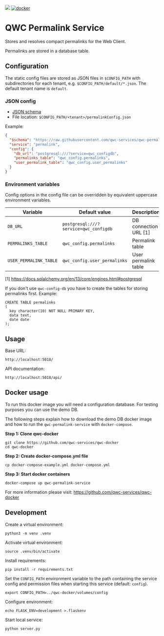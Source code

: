 [![](https://github.com/qwc-services/qwc-permalink-service/workflows/build/badge.svg)](https://github.com/qwc-services/qwc-permalink-service/actions)
[![docker](https://img.shields.io/docker/v/sourcepole/qwc-permalink-service?label=Docker%20image&sort=semver)](https://hub.docker.com/r/sourcepole/qwc-permalink-service)

QWC Permalink Service
=====================

Stores and resolves compact permalinks for the Web Client.

Permalinks are stored in a database table.

Configuration
-------------

The static config files are stored as JSON files in `$CONFIG_PATH` with subdirectories for each tenant,
e.g. `$CONFIG_PATH/default/*.json`. The default tenant name is `default`.

### JSON config

* [JSON schema](schemas/qwc-permalink-service.json)
* File location: `$CONFIG_PATH/<tenant>/permalinkConfig.json`

Example:
```json
{
  "$schema": "https://raw.githubusercontent.com/qwc-services/qwc-permalink-service/master/schemas/qwc-permalink-service.json",
  "service": "permalink",
  "config": {
    "db_url": "postgresql:///?service=qwc_configdb",
    "permalinks_table": "qwc_config.permalinks",
    "user_permalink_table": "qwc_config.user_permalinks"
  }
}
```

### Environment variables

Config options in the config file can be overridden by equivalent uppercase environment variables.

| Variable               | Default value                         | Description           |
|------------------------|---------------------------------------|-----------------------|
| `DB_URL`               | `postgresql:///?service=qwc_configdb` | DB connection URL [1] |
| `PERMALINKS_TABLE`     | `qwc_config.permalinks`               | Permalink table       |
| `USER_PERMALINK_TABLE` | `qwc_config.user_permalinks`          | User permalink table  |

[1] https://docs.sqlalchemy.org/en/13/core/engines.html#postgresql

If you don't use `qwc-config-db` you have to create the tables for storing permalinks first.
Example:

    CREATE TABLE permalinks
    (
      key character(10) NOT NULL PRIMARY KEY,
      data text,
      date date
    );


Usage
-----

Base URL:

    http://localhost:5018/

API documentation:

    http://localhost:5018/api/


Docker usage
------------

To run this docker image you will need a configuration database. For testing purposes you can use the demo DB.

The following steps explain how to download the demo DB docker image and how to run the `qwc-permalink-service` with `docker-compose`.

**Step 1: Clone qwc-docker**

    git clone https://github.com/qwc-services/qwc-docker
    cd qwc-docker

**Step 2: Create docker-compose.yml file**

    cp docker-compose-example.yml docker-compose.yml

**Step 3: Start docker containers**

    docker-compose up qwc-permalink-service

For more information please visit: https://github.com/qwc-services/qwc-docker

Development
-----------

Create a virtual environment:

    python3 -m venv .venv

Activate virtual environment:

    source .venv/bin/activate

Install requirements:

    pip install -r requirements.txt

Set the `CONFIG_PATH` environment variable to the path containing the service config and permission files when starting this service (default: `config`).

    export CONFIG_PATH=../qwc-docker/volumes/config

Configure environment:

    echo FLASK_ENV=development >.flaskenv

Start local service:

    python server.py
